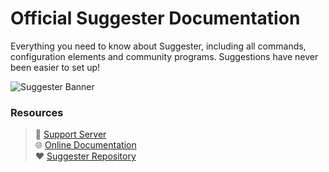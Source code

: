 # Official Suggester Documentation
Everything you need to know about Suggester, including all commands, configuration elements and community programs. Suggestions have never been easier to set up!

![Suggester Banner](https://cdn.discordapp.com/attachments/566351843282780181/769229116054175814/newsbanner_1.png)


### Resources

> 💬 [Support Server](https://suggester.js.org/support)\
> 🌐 [Online Documentation](https://suggester.js.org/#/)\
> ❤ [Suggester Repository](https://github.com/Suggester/Suggester)

